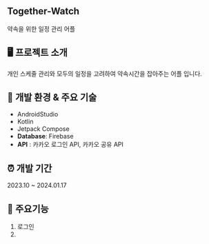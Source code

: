 ## Together-Watch
약속을 위한 일정 관리 어플

## 🖥 프로젝트 소개 
개인 스케줄 관리와 모두의 일정을 고려하여 약속시간을 잡아주는 어플 입니다.

## 📠 개발 환경 & 주요 기술
* AndroidStudio
* Kotlin
* Jetpack Compose
* **Database**: Firebase 
* **API** : 카카오 로그인 API, 카카오 공유 API

## ⏰ 개발 기간
2023.10 ~ 2024.01.17

## 📌 주요기능
1. 로그인
2. 

